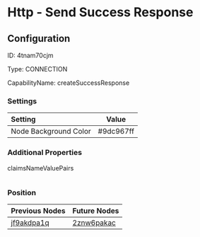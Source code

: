# Http - Send Success Response
## Configuration
ID:  4tnam70cjm

Type: CONNECTION 

CapabilityName: createSuccessResponse

### Settings
| Setting | Value  |
| :------------------------ | ---------------------------------------- |
| Node Background Color | #9dc967ff | 

 




### Additional Properties
claimsNameValuePairs
 ```json 

```




### Position
| Previous Nodes | Future Nodes |
| :------------- | ------------ |
| [jf9akdpa1q](./jf9akdpa1q.md) | [2znw6pakac](./2znw6pakac.md) |